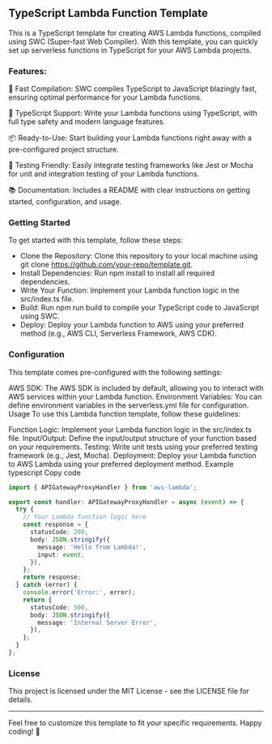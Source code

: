 ## TypeScript Lambda Function Template
This is a TypeScript template for creating AWS Lambda functions, compiled using SWC (Super-fast Web Compiler). With this template, you can quickly set up serverless functions in TypeScript for your AWS Lambda projects.

### Features:
🚀 Fast Compilation: SWC compiles TypeScript to JavaScript blazingly fast, ensuring optimal performance for your Lambda functions.

🔧 TypeScript Support: Write your Lambda functions using TypeScript, with full type safety and modern language features.

📦 Ready-to-Use: Start building your Lambda functions right away with a pre-configured project structure.

🧪 Testing Friendly: Easily integrate testing frameworks like Jest or Mocha for unit and integration testing of your Lambda functions.

📚 Documentation: Includes a README with clear instructions on getting started, configuration, and usage.

### Getting Started
To get started with this template, follow these steps:

- Clone the Repository: Clone this repository to your local machine using git clone https://github.com/your-repo/template.git.
- Install Dependencies: Run npm install to install all required dependencies.
- Write Your Function: Implement your Lambda function logic in the src/index.ts file.
- Build: Run npm run build to compile your TypeScript code to JavaScript using SWC.
- Deploy: Deploy your Lambda function to AWS using your preferred method (e.g., AWS CLI, Serverless Framework, AWS CDK).

### Configuration
This template comes pre-configured with the following settings:

AWS SDK: The AWS SDK is included by default, allowing you to interact with AWS services within your Lambda function.
Environment Variables: You can define environment variables in the serverless.yml file for configuration.
Usage
To use this Lambda function template, follow these guidelines:

Function Logic: Implement your Lambda function logic in the src/index.ts file.
Input/Output: Define the input/output structure of your function based on your requirements.
Testing: Write unit tests using your preferred testing framework (e.g., Jest, Mocha).
Deployment: Deploy your Lambda function to AWS Lambda using your preferred deployment method.
Example
typescript
Copy code
```ts
import { APIGatewayProxyHandler } from 'aws-lambda';

export const handler: APIGatewayProxyHandler = async (event) => {
  try {
    // Your Lambda function logic here
    const response = {
      statusCode: 200,
      body: JSON.stringify({
        message: 'Hello from Lambda!',
        input: event,
      }),
    };
    return response;
  } catch (error) {
    console.error('Error:', error);
    return {
      statusCode: 500,
      body: JSON.stringify({
        message: 'Internal Server Error',
      }),
    };
  }
};
```

### License
This project is licensed under the MIT License - see the LICENSE file for details.

---
Feel free to customize this template to fit your specific requirements. Happy coding! 🎉